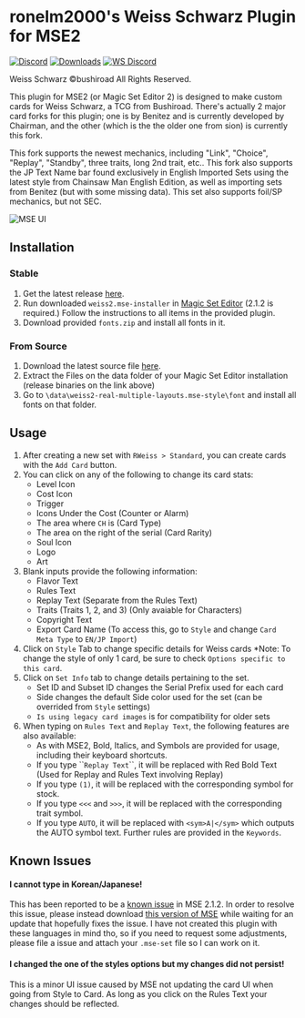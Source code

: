 ronelm2000's Weiss Schwarz Plugin for MSE2
===========
[![Discord](https://img.shields.io/discord/831048458608705627?label=Discord)](https://discord.gg/9T55jJGHJD)
[![Downloads](https://img.shields.io/github/downloads/ronelm2000/weiss-mse-plugin/total.svg)](https://tooomm.github.io/github-release-stats/?username=ronelm2000&repository=weiss-mse-plugin)
[![WS Discord](https://img.shields.io/badge/WS%20Discord-%3F%3F%3F-lime)](https://discord.gg/B5RbYXH)

Weiss Schwarz ©bushiroad All Rights Reserved.

This plugin for MSE2 (or Magic Set Editor 2) is designed to make custom cards for Weiss Schwarz, a TCG from Bushiroad. There's actually 2 major card forks for this plugin; one is by Benitez and is currently developed by Chairman, and the other (which is the the older one from sion) is currently this fork.

This fork supports the newest mechanics, including "Link", "Choice", "Replay", "Standby", three traits, long 2nd trait, etc.. This fork also supports the JP Text Name bar found exclusively in English Imported Sets using the latest style from Chainsaw Man English Edition, as well as importing sets from Benitez (but with some missing data). This set also supports foil/SP mechanics, but not SEC.

![MSE UI](https://user-images.githubusercontent.com/12634987/220225328-485ba3ae-0c9a-410a-9770-bf1b8f4ca2dc.png)

## Installation
### Stable
1. Get the latest release [here](https://github.com/ronelm2000/weiss-mse-plugin/releases).
2. Run downloaded `weiss2.mse-installer` in [Magic Set Editor](https://github.com/twanvl/MagicSetEditor2/releases/) (2.1.2 is required.) Follow the instructions to all items in the provided plugin.
3. Download provided `fonts.zip` and install all fonts in it.
### From Source
1. Download the latest source file [here](https://github.com/ronelm2000/weiss-mse-plugin/archive/refs/heads/master.zip).
2. Extract the Files on the data folder of your Magic Set Editor installation (release binaries on the link above)
3. Go to `\data\weiss2-real-multiple-layouts.mse-style\font` and install all fonts on that folder.

## Usage
1. After creating a new set with `RWeiss > Standard`, you can create cards with the `Add Card` button.
2. You can click on any of the following to change its card stats:
   - Level Icon
   - Cost Icon
   - Trigger
   - Icons Under the Cost (Counter or Alarm)
   - The area where `CH` is (Card Type)
   - The area on the right of the serial (Card Rarity)
   - Soul Icon
   - Logo
   - Art
3. Blank inputs provide the following information:
   - Flavor Text
   - Rules Text
   - Replay Text (Separate from the Rules Text)
   - Traits (Traits 1, 2, and 3) (Only avaiable for Characters)
   - Copyright Text
   - Export Card Name (To access this, go to `Style` and change `Card Meta Type` to `EN/JP Import`)
4. Click on `Style` Tab to change specific details for Weiss cards
   *Note: To change the style of only 1 card, be sure to check `Options specific to this card`.
5. Click on `Set Info` tab to change details pertaining to the set.
   - Set ID and Subset ID changes the Serial Prefix used for each card
   - Side changes the default Side color used for the set (can be overrided from `Style` settings)
   - `Is using legacy card images` is for compatibility for older sets
6. When typing on `Rules Text` and `Replay Text`, the following features are also available:
   - As with MSE2, Bold, Italics, and Symbols are provided for usage, including their keyboard shortcuts.
   - If you type \`\``Replay Text`\`\`, it will be replaced with Red Bold Text (Used for Replay and Rules Text involving Replay)
   - If you type `(1)`, it will be replaced with the corresponding symbol for stock.
   - If you type `<<<` and `>>>`, it will be replaced with the corresponding trait symbol.
   - If you type `AUTO`, it will be replaced with `<sym>A|</sym>` which outputs the AUTO symbol text. Further rules are provided in the `Keywords`.

## Known Issues
#### I cannot type in Korean/Japanese!
This has been reported to be a [known issue](https://github.com/twanvl/MagicSetEditor2/issues/121) in MSE 2.1.2. In order to resolve this issue, please instead download [this version of MSE](https://github.com/haganbmj/MagicSetEditor2/releases/tag/v2.2.2) while waiting for an update that hopefully fixes the issue. I have not created this plugin with these languages in mind tho, so if you need to request some adjustments, please file a issue and attach your `.mse-set` file so I can work on it.

#### I changed the one of the styles options but my changes did not persist!
This is a minor UI issue caused by MSE not updating the card UI when going from Style to Card. As long as you click on the Rules Text your changes should be reflected.


